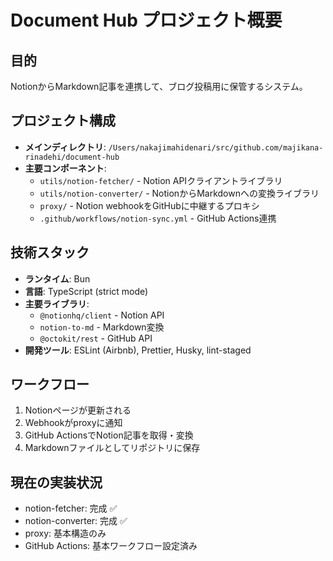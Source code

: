 # Document Hub プロジェクト概要

## 目的
NotionからMarkdown記事を連携して、ブログ投稿用に保管するシステム。

## プロジェクト構成
- **メインディレクトリ**: `/Users/nakajimahidenari/src/github.com/majikana-rinadehi/document-hub`
- **主要コンポーネント**:
  - `utils/notion-fetcher/` - Notion APIクライアントライブラリ
  - `utils/notion-converter/` - NotionからMarkdownへの変換ライブラリ
  - `proxy/` - Notion webhookをGitHubに中継するプロキシ
  - `.github/workflows/notion-sync.yml` - GitHub Actions連携

## 技術スタック
- **ランタイム**: Bun
- **言語**: TypeScript (strict mode)
- **主要ライブラリ**: 
  - `@notionhq/client` - Notion API
  - `notion-to-md` - Markdown変換
  - `@octokit/rest` - GitHub API
- **開発ツール**: ESLint (Airbnb), Prettier, Husky, lint-staged

## ワークフロー
1. Notionページが更新される
2. Webhookがproxyに通知
3. GitHub ActionsでNotion記事を取得・変換
4. Markdownファイルとしてリポジトリに保存

## 現在の実装状況
- notion-fetcher: 完成 ✅
- notion-converter: 完成 ✅  
- proxy: 基本構造のみ
- GitHub Actions: 基本ワークフロー設定済み